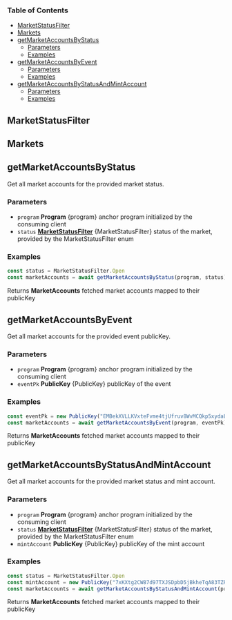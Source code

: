<!-- Generated by documentation.js. Update this documentation by updating the source code. -->

### Table of Contents

*   [MarketStatusFilter][1]
*   [Markets][2]
*   [getMarketAccountsByStatus][3]
    *   [Parameters][4]
    *   [Examples][5]
*   [getMarketAccountsByEvent][6]
    *   [Parameters][7]
    *   [Examples][8]
*   [getMarketAccountsByStatusAndMintAccount][9]
    *   [Parameters][10]
    *   [Examples][11]

## MarketStatusFilter

## Markets

## getMarketAccountsByStatus

Get all market accounts for the provided market status.

### Parameters

*   `program` **Program** {program} anchor program initialized by the consuming client
*   `status` **[MarketStatusFilter][1]** {MarketStatusFilter} status of the market, provided by the MarketStatusFilter enum

### Examples

```javascript
const status = MarketStatusFilter.Open
const marketAccounts = await getMarketAccountsByStatus(program, status)
```

Returns **MarketAccounts** fetched market accounts mapped to their publicKey

## getMarketAccountsByEvent

Get all market accounts for the provided event publicKey.

### Parameters

*   `program` **Program** {program} anchor program initialized by the consuming client
*   `eventPk` **PublicKey** {PublicKey} publicKey of the event

### Examples

```javascript
const eventPk = new PublicKey("EMBekXVLLKVxteFvme4tjUfruv8WvMCQkp5xydaLzDEP")
const marketAccounts = await getMarketAccountsByEvent(program, eventPk)
```

Returns **MarketAccounts** fetched market accounts mapped to their publicKey

## getMarketAccountsByStatusAndMintAccount

Get all market accounts for the provided market status and mint account.

### Parameters

*   `program` **Program** {program} anchor program initialized by the consuming client
*   `status` **[MarketStatusFilter][1]** {MarketStatusFilter} status of the market, provided by the MarketStatusFilter enum
*   `mintAccount` **PublicKey** {PublicKey} publicKey of the mint account

### Examples

```javascript
const status = MarketStatusFilter.Open
const mintAccount = new PublicKey("7xKXtg2CW87d97TXJSDpbD5jBkheTqA83TZRuJosgAsU")
const marketAccounts = await getMarketAccountsByStatusAndMintAccount(program, status, mintAccount)
```

Returns **MarketAccounts** fetched market accounts mapped to their publicKey

[1]: #marketstatusfilter

[2]: #markets

[3]: #getmarketaccountsbystatus

[4]: #parameters

[5]: #examples

[6]: #getmarketaccountsbyevent

[7]: #parameters-1

[8]: #examples-1

[9]: #getmarketaccountsbystatusandmintaccount

[10]: #parameters-2

[11]: #examples-2
